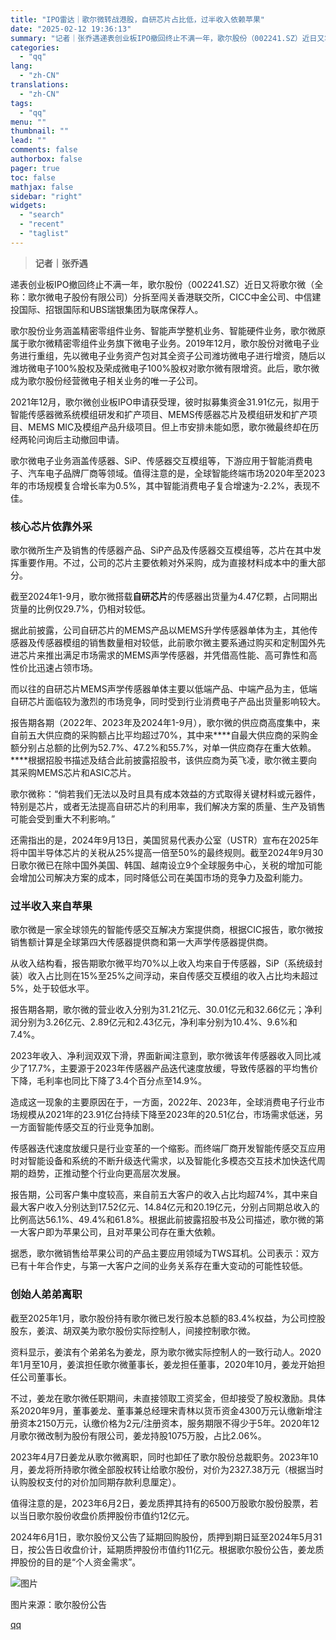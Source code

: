 ```yaml
---
title: "IPO雷达｜歌尔微转战港股，自研芯片占比低，过半收入依赖苹果"
date: "2025-02-12 19:36:13"
summary: "记者｜张乔遇递表创业板IPO撤回终止不满一年，歌尔股份（002241.SZ）近日又将歌尔微（全称：歌..."
categories:
  - "qq"
lang:
  - "zh-CN"
translations:
  - "zh-CN"
tags:
  - "qq"
menu: ""
thumbnail: ""
lead: ""
comments: false
authorbox: false
pager: true
toc: false
mathjax: false
sidebar: "right"
widgets:
  - "search"
  - "recent"
  - "taglist"
---
```


> **记者｜张乔遇**

递表创业板IPO撤回终止不满一年，歌尔股份（002241.SZ）近日又将歌尔微（全称：歌尔微电子股份有限公司）分拆至闯关香港联交所，CICC中金公司、中信建投国际、招银国际和UBS瑞银集团为联席保荐人。

歌尔股份业务涵盖精密零组件业务、智能声学整机业务、智能硬件业务，歌尔微原属于歌尔微精密零组件业务旗下微电子业务。2019年12月，歌尔股份对微电子业务进行重组，先以微电子业务资产包对其全资子公司潍坊微电子进行增资，随后以潍坊微电子100%股权及荣成微电子100%股权对歌尔微有限增资。此后，歌尔微成为歌尔股份经营微电子相关业务的唯一子公司。

2021年12月，歌尔微创业板IPO申请获受理，彼时拟募集资金31.91亿元，拟用于智能传感器微系统模组研发和扩产项目、MEMS传感器芯片及模组研发和扩产项目、MEMS MIC及模组产品升级项目。但上市安排未能如愿，歌尔微最终却在历经两轮问询后主动撤回申请。

歌尔微电子业务涵盖传感器、SiP、传感器交互模组等，下游应用于智能消费电子、汽车电子品牌厂商等领域。值得注意的是，全球智能终端市场2020年至2023年的市场规模复合增长率为0.5%，其中智能消费电子复合增速为-2.2%，表现不佳。

### ****核心芯片依靠外采****

歌尔微所生产及销售的传感器产品、SiP产品及传感器交互模组等，芯片在其中发挥重要作用。不过，公司的芯片主要依赖对外采购，成为直接材料成本中的重大部分。

截至2024年1-9月，歌尔微搭载****自研芯片****的传感器出货量为4.47亿颗，占同期出货量的比例仅29.7%，仍相对较低。

据此前披露，公司自研芯片的MEMS产品以MEMS升学传感器单体为主，其他传感器及传感器模组的销售数量相对较低，此前歌尔微主要系通过购买和定制国外先进芯片来推出满足市场需求的MEMS声学传感器，并凭借高性能、高可靠性和高性价比迅速占领市场。

而以往的自研芯片MEMS声学传感器单体主要以低端产品、中端产品为主，低端自研芯片面临较为激烈的市场竞争，同时受到行业消费电子产品出货量影响较大。

报告期各期（2022年、2023年及2024年1-9月），歌尔微的供应商高度集中，来自前五大供应商的采购额占比平均超过70%，其中来****自最大供应商的采购金额分别占总额的比例为52.7%、47.2%和55.7%，对单一供应商存在重大依赖。****根据招股书描述及结合此前披露招股书，该供应商为英飞凌，歌尔微主要向其采购MEMS芯片和ASIC芯片。

歌尔微称：“倘若我们无法以及时且具有成本效益的方式取得关键材料或元器件，特别是芯片，或者无法提高自研芯片的利用率，我们解决方案的质量、生产及销售可能会受到重大不利影响。”

还需指出的是，2024年9月13日，美国贸易代表办公室（USTR）宣布在2025年将中国半导体芯片的关税从25%提高一倍至50%的最终规则。截至2024年9月30日歌尔微已在除中国外美国、韩国、越南设立9个全球服务中心，关税的增加可能会增加公司解决方案的成本，同时降低公司在美国市场的竞争力及盈利能力。

### ****过半收入来自苹果****

歌尔微是一家全球领先的智能传感交互解决方案提供商，根据CIC报告，歌尔微按销售额计算是全球第四大传感器提供商和第一大声学传感器提供商。

从收入结构看，报告期歌尔微平均70%以上收入均来自于传感器，SiP（系统级封装）收入占比则在15%至25%之间浮动，来自传感交互模组的收入占比均未超过5%，处于较低水平。

报告期各期，歌尔微的营业收入分别为31.21亿元、30.01亿元和32.66亿元；净利润分别为3.26亿元、2.89亿元和2.43亿元，净利率分别为10.4%、9.6%和7.4%。

2023年收入、净利润双双下滑，界面新闻注意到，歌尔微该年传感器收入同比减少了17.7%，主要源于2023年传感器产品迭代速度放缓，导致传感器的平均售价下降，毛利率也同比下降了3.4个百分点至14.9%。

造成这一现象的主要原因在于，一方面，2022年、2023年，全球消费电子行业市场规模从2021年的23.91亿台持续下降至2023年的20.51亿台，市场需求低迷，另一方面智能传感交互的行业竞争加剧。

传感器迭代速度放缓只是行业变革的一个缩影。而终端厂商开发智能传感交互应用时对智能设备和系统的不断升级迭代需求，以及智能化多模态交互技术加快迭代周期的趋势，正推动整个行业向更高层次发展。

报告期，公司客户集中度较高，来自前五大客户的收入占比均超74%，其中来自最大客户收入分别达到17.52亿元、14.84亿元和20.19亿元，分别占同期总收入的比例高达56.1%、49.4%和61.8%。根据此前披露招股书及公司描述，歌尔微的第一大客户即为苹果公司，且对苹果公司存在重大依赖。

据悉，歌尔微销售给苹果公司的产品主要应用领域为TWS耳机。公司表示：双方已有十年合作史，与第一大客户之间的业务关系存在重大变动的可能性较低。

### ****创始人弟弟离职****

截至2025年1月，歌尔股份持有歌尔微已发行股本总额的83.4%权益，为公司控股股东，姜滨、胡双美为歌尔股份实际控制人，间接控制歌尔微。

资料显示，姜滨有个弟弟名为姜龙，原为歌尔微实际控制人的一致行动人。2020年1月至10月，姜滨担任歌尔微董事长，姜龙担任董事，2020年10月，姜龙开始担任公司董事长。

不过，姜龙在歌尔微任职期间，未直接领取工资奖金，但却接受了股权激励。具体系2020年9月，董事姜龙、董事兼总经理宋青林以货币资金4300万元认缴新增注册资本2150万元，认缴价格为2元/注册资本，服务期限不得少于5年。2020年12月歌尔微改制为股份有限公司，姜龙持股1075万股，占比2.06%。

2023年4月7日姜龙从歌尔微离职，同时也卸任了歌尔股份总裁职务。2023年10月，姜龙将所持歌尔微全部股权转让给歌尔股份，对价为2327.38万元（根据当时认购股权支付的对价加同期存款利息厘定）。

值得注意的是，2023年6月2日，姜龙质押其持有的6500万股歌尔股份股票，若以当日歌尔股份收盘价质押股份市值约12亿元。

2024年6月1日，歌尔股份又公告了延期回购股份，质押到期日延至2024年5月31日，按公告日收盘价计，延期质押股份市值约11亿元。根据歌尔股份公告，姜龙质押股份的目的是“个人资金需求”。

![图片](https://inews.gtimg.com/om_bt/OUDR23RA78Pmy5xurybqllruq87sKPDMZAEuJCow29CyEAA/641)

图片来源：歌尔股份公告

[qq](https://new.qq.com/rain/a/20250212A08GX600)
